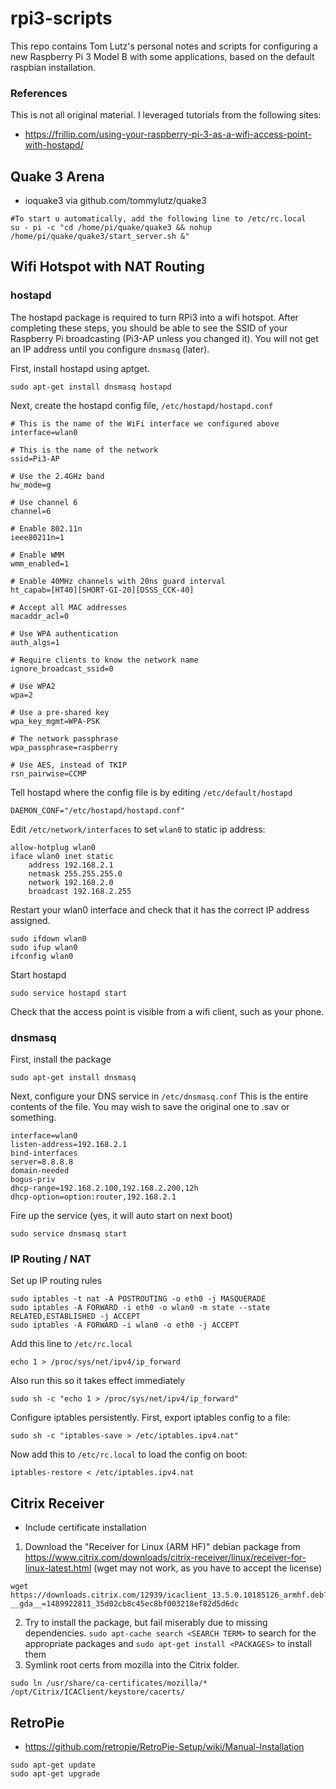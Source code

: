 # rpi3-scripts
This repo contains Tom Lutz's personal notes and scripts for configuring a new Raspberry Pi 3 Model B with some applications, based on the default raspbian installation.

### References
This is not all original material. I leveraged tutorials from the following sites:
* https://frillip.com/using-your-raspberry-pi-3-as-a-wifi-access-point-with-hostapd/


## Quake 3 Arena
* ioquake3 via github.com/tommylutz/quake3
```
#To start u automatically, add the following line to /etc/rc.local
su - pi -c "cd /home/pi/quake/quake3 && nohup /home/pi/quake/quake3/start_server.sh &"
```

## Wifi Hotspot with NAT Routing

### hostapd
The hostapd package is required to turn RPi3 into a wifi hotspot.
After completing these steps, you
should be able to see the SSID of your Raspberry Pi broadcasting (Pi3-AP
unless you changed it). You will not get an IP address until you
configure ```dnsmasq``` (later).

First, install hostapd using aptget. 
```
sudo apt-get install dnsmasq hostapd
```
Next, create the hostapd config file, ```/etc/hostapd/hostapd.conf```
```
# This is the name of the WiFi interface we configured above
interface=wlan0

# This is the name of the network
ssid=Pi3-AP

# Use the 2.4GHz band
hw_mode=g

# Use channel 6
channel=6

# Enable 802.11n
ieee80211n=1

# Enable WMM
wmm_enabled=1

# Enable 40MHz channels with 20ns guard interval
ht_capab=[HT40][SHORT-GI-20][DSSS_CCK-40]

# Accept all MAC addresses
macaddr_acl=0

# Use WPA authentication
auth_algs=1

# Require clients to know the network name
ignore_broadcast_ssid=0

# Use WPA2
wpa=2

# Use a pre-shared key
wpa_key_mgmt=WPA-PSK

# The network passphrase
wpa_passphrase=raspberry

# Use AES, instead of TKIP
rsn_pairwise=CCMP

```

Tell hostapd where the config file is by editing ```/etc/default/hostapd```
```
DAEMON_CONF="/etc/hostapd/hostapd.conf"
```

Edit ```/etc/network/interfaces``` to set ```wlan0``` to static ip address:
```
allow-hotplug wlan0
iface wlan0 inet static
    address 192.168.2.1
    netmask 255.255.255.0
    network 192.168.2.0
    broadcast 192.168.2.255
```

Restart your wlan0 interface and check that it has the correct IP address assigned.
```
sudo ifdown wlan0
sudo ifup wlan0
ifconfig wlan0
```

Start hostapd
```
sudo service hostapd start
```

Check that the access point is visible from a wifi client, such as your phone.


### dnsmasq

First, install the package
```
sudo apt-get install dnsmasq
```
Next, configure your DNS service in ```/etc/dnsmasq.conf```
This is the entire contents of the file. You may wish to save the original one to .sav or something.
```
interface=wlan0
listen-address=192.168.2.1
bind-interfaces
server=8.8.8.8
domain-needed
bogus-priv
dhcp-range=192.168.2.100,192.168.2.200,12h
dhcp-option=option:router,192.168.2.1
```

Fire up the service (yes, it will auto start on next boot)
```
sudo service dnsmasq start
```

### IP Routing / NAT
Set up IP routing rules
```
sudo iptables -t nat -A POSTROUTING -o eth0 -j MASQUERADE  
sudo iptables -A FORWARD -i eth0 -o wlan0 -m state --state RELATED,ESTABLISHED -j ACCEPT  
sudo iptables -A FORWARD -i wlan0 -o eth0 -j ACCEPT  
```
Add this line to ```/etc/rc.local```
```
echo 1 > /proc/sys/net/ipv4/ip_forward
```
Also run this so it takes effect immediately
```
sudo sh -c "echo 1 > /proc/sys/net/ipv4/ip_forward"
```

Configure iptables persistently. First, export iptables config to a file:
```
sudo sh -c "iptables-save > /etc/iptables.ipv4.nat"
```
Now add this to ```/etc/rc.local``` to load the config on boot:
```
iptables-restore < /etc/iptables.ipv4.nat
```


## Citrix Receiver
* Include certificate installation
1. Download the "Receiver for Linux (ARM HF)" debian package from https://www.citrix.com/downloads/citrix-receiver/linux/receiver-for-linux-latest.html (wget may not work, as you have to accept the license)
```
wget https://downloads.citrix.com/12939/icaclient_13.5.0.10185126_armhf.deb?__gda__=1489922811_35d02cb8c45ec8bf003218ef82d5d6dc
```
2. Try to install the package, but fail miserably due to missing dependencies. ```sudo apt-cache search <SEARCH TERM>``` to search for the appropriate packages and ```sudo apt-get install <PACKAGES>``` to install them
3. Symlink root certs from mozilla into the Citrix folder.
```
sudo ln /usr/share/ca-certificates/mozilla/* /opt/Citrix/ICAClient/keystore/cacerts/
```

## RetroPie
* https://github.com/retropie/RetroPie-Setup/wiki/Manual-Installation
```
sudo apt-get update
sudo apt-get upgrade
```
